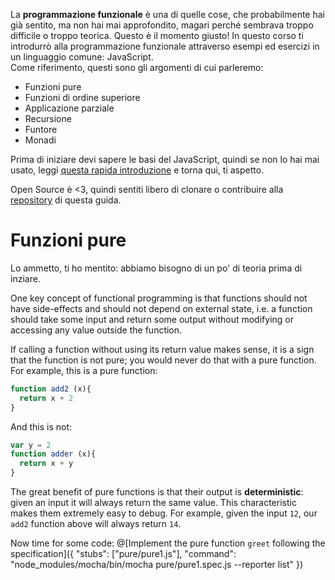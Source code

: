 La **programmazione funzionale** è una di quelle cose, che probabilmente hai già sentito, ma non hai mai approfondito, magari perché sembrava troppo difficile o troppo teorica. Questo è il momento giusto! In questo corso ti introdurrò alla programmazione funzionale attraverso esempi ed esercizi in un linguaggio comune: JavaScript.  
Come riferimento, questi sono gli argomenti di cui parleremo:
- Funzioni pure
- Funzioni di ordine superiore
- Applicazione parziale
- Recursione
- Funtore
- Monadi

Prima di iniziare devi sapere le basi del JavaScript, quindi se non lo hai mai usato, leggi [questa rapida introduzione](https://learnxinyminutes.com/docs/javascript/) e torna qui, ti aspetto.

Open Source è <3, quindi sentiti libero di clonare o contribuire alla [repository](https://github.com/ZaninAndrea/functional-programming-tutorial) di questa guida.

# Funzioni pure
Lo ammetto, ti ho mentito: abbiamo bisogno di un po' di teoria prima di inziare.


One key concept of functional programming is that functions should not have side-effects and should not depend on external state, i.e. a function should take some input and return some output without modifying or accessing any value outside the function.

If calling a function without using its return value makes sense, it is a sign that the function is not pure; you would never do that with a pure function.  
For example, this is a pure function:

``` js
function add2 (x){
  return x + 2
}
```

And this is not:
``` js
var y = 2
function adder (x){
  return x + y
}
```

The great benefit of pure functions is that their output is **deterministic**: given an input it will always return the same value. This characteristic makes them extremely easy to debug. For example, given the input `12`, our `add2` function above  will always return `14`.

Now time for some code:
@[Implement the pure function `greet` following the specification]({ "stubs": ["pure/pure1.js"], "command": "node_modules/mocha/bin/mocha pure/pure1.spec.js --reporter list" })
